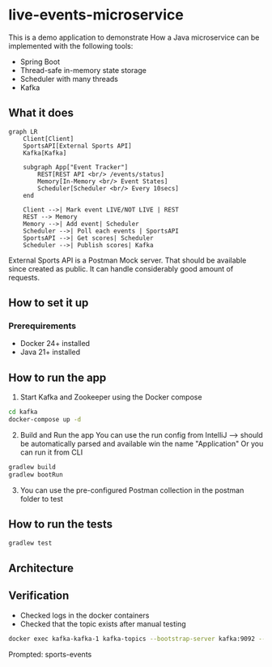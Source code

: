# live-events-microservice

This is a demo application to demonstrate How a Java microservice can be implemented with the following tools:
- Spring Boot
- Thread-safe in-memory state storage
- Scheduler with many threads
- Kafka

## What it does

```mermaid
graph LR
    Client[Client]
    SportsAPI[External Sports API]
    Kafka[Kafka]

    subgraph App["Event Tracker"]
        REST[REST API <br/> /events/status]
        Memory[In-Memory <br/> Event States]
        Scheduler[Scheduler <br/> Every 10secs]
    end
    
    Client -->| Mark event LIVE/NOT LIVE | REST
    REST --> Memory
    Memory -->| Add event| Scheduler
    Scheduler -->| Poll each events | SportsAPI
    SportsAPI -->| Get scores| Scheduler
    Scheduler -->| Publish scores| Kafka
```
External Sports API is a Postman Mock server. That should be available since created as public. It can handle considerably good amount of requests.

## How to set it up

### Prerequirements
- Docker 24+ installed
- Java 21+ installed

## How to run the app
1. Start Kafka and Zookeeper using the Docker compose
```bash
cd kafka
docker-compose up -d
```
2. Build and Run the app
You can use the run config from IntelliJ --> should be automatically parsed and available win the name "Application"
Or you can run it from CLI
```bash
gradlew build
gradlew bootRun
```
3. You can use the pre-configured Postman collection in the postman folder to test


## How to run the tests
```bash
gradlew test
```

## Architecture


## Verification
- Checked logs in the docker containers
- Checked that the topic exists after manual testing
```bash
docker exec kafka-kafka-1 kafka-topics --bootstrap-server kafka:9092 --list
```
Prompted: sports-events



